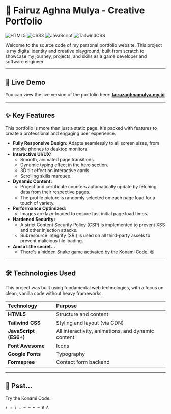 # 🌌 Fairuz Aghna Mulya - Creative Portfolio

![HTML5](https://img.shields.io/badge/HTML5-E34F26?style=for-the-badge&logo=html5&logoColor=white)
![CSS3](https://img.shields.io/badge/CSS3-1572B6?style=for-the-badge&logo=css3&logoColor=white)
![JavaScript](https://img.shields.io/badge/JavaScript-F7DF1E?style=for-the-badge&logo=javascript&logoColor=black)
![TailwindCSS](https://img.shields.io/badge/Tailwind_CSS-38B2AC?style=for-the-badge&logo=tailwind-css&logoColor=white)

Welcome to the source code of my personal portfolio website. This project is my digital identity and creative playground, built from scratch to showcase my journey, projects, and skills as a game developer and software engineer.

---

## 🚀 Live Demo

You can view the live version of the portfolio here: **[fairuzaghnamulya.my.id](https://fairuzaghnamulya.my.id)**

---

## ✨ Key Features

This portfolio is more than just a static page. It's packed with features to create a professional and engaging user experience.

-   **Fully Responsive Design:** Adapts seamlessly to all screen sizes, from mobile phones to desktop monitors.
-   **Interactive UI/UX:**
    -   Smooth, animated page transitions.
    -   Dynamic typing effect in the hero section.
    -   3D tilt effect on interactive cards.
    -   Scrolling skills marquee.
-   **Dynamic Content:**
    -   Project and certificate counters automatically update by fetching data from their respective pages.
    -   The profile picture is randomly selected on each page load for a touch of variety.
-   **Performance Optimized:**
    -   Images are lazy-loaded to ensure fast initial page load times.
-   **Hardened Security:**
    -   A strict Content Security Policy (CSP) is implemented to prevent XSS and other injection attacks.
    -   Subresource Integrity (SRI) is used on all third-party assets to prevent malicious file loading.
-   **And a little secret...**
    -   There's a hidden Snake game activated by the Konami Code. 😉

---

## 🛠️ Technologies Used

This project was built using fundamental web technologies, with a focus on clean, vanilla code without heavy frameworks.

| Technology | Purpose |
| :--- | :--- |
| **HTML5** | Structure and content |
| **Tailwind CSS** | Styling and layout (via CDN) |
| **JavaScript (ES6+)**| All interactivity, animations, and dynamic content |
| **Font Awesome** | Icons |
| **Google Fonts** | Typography |
| **Formspree** | Contact form backend |

---

## 🤫 Psst...

Try the Konami Code.

`↑ ↑ ↓ ↓ ← → ← → B A`
